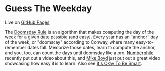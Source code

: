 # Guess The Weekday

Live on [GitHub Pages](https://edricy.github.io/Guess-The-Weekday/)

The <a href="https://en.wikipedia.org/wiki/Doomsday_rule">Doomsday Rule</a> is an algorithm that makes computing the day of the week for a given
date possible (and easy). Every year has an "anchor" day of the week, or "doomsday" according to Conway, where many easy-to-remember dates fall.
Memorize those dates, learn to compute the anchor, and you, too, can count the days until doomsday like a pro.
<a href="https://youtu.be/z2x3SSBVGJU">Numberphile</a> recently put out a video about this, and
<a href="https://youtu.be/eSpW4I5moiA">Mike Boyd</a> just put out a great video showcasing how easy it is to learn. Also see
<a href="https://youtu.be/714LTMNJy5M">It's Okay To Be Smart</a>.
